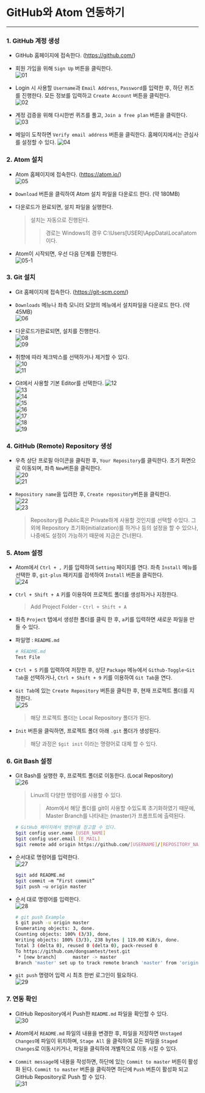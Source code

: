 # GitHub와 Atom 연동하기
---
### 1. GitHub 계정 생성  
- GitHub 홈페이지에 접속한다. (https://github.com/)

- 회원 가입을 위해 `Sign Up` 버튼을 클릭한다.  
![01](https://github.com/dongsampark/temp/blob/master/incompletion/images/20200430/01.png)

- Login 시 사용할 `Username`과 `Email Address`, `Password`를 입력한 후, 하단 퀴즈를 진행한다. 모든 정보를 입력하고 `Create Account` 버튼을 클릭한다.  
![02](https://github.com/dongsampark/temp/blob/master/incompletion/images/20200430/02.png)

- 계정 검증을 위해 다시한번 퀴즈를 풀고, `Join a free plan` 버튼을 클릭한다.  
![03](https://github.com/dongsampark/temp/blob/master/incompletion/images/20200430/03.png)

- 메일이 도착하면 `Verify email address` 버튼을 클릭한다. 홈페이지에서는 관심사를 설정할 수 있다.
![04](https://github.com/dongsampark/temp/blob/master/incompletion/images/20200430/04.png)  

### 2. Atom 설치  
- Atom 홈페이지에 접속한다. (https://atom.io/)     
![05](https://github.com/dongsampark/temp/blob/master/incompletion/images/20200430/05.png)    

- `Download` 버튼을 클릭하여 Atom 설치 파일을 다운로드 한다. (약 180MB)

- 다운로드가 완료되면, 설치 파일을 실행한다.
  > 설치는 자동으로 진행된다.
  >> 경로는 Windows의 경우 C:\Users\[USER]\AppData\Local\atom 이다.

- Atom이 시작되면, 우선 다음 단계를 진행한다.  
![05-1](https://github.com/dongsampark/temp/blob/master/incompletion/images/20200430/05-1.png)  

### 3. Git 설치  
- Git 홈페이지에 접속한다. (https://git-scm.com/)  

- `Downloads` 메뉴나 좌측 모니터 모양의 메뉴에서 설치파일을 다운로드 한다. (약 45MB)  
![06](https://github.com/dongsampark/temp/blob/master/incompletion/images/20200430/06.png)    

- 다운로드가완료되면, 설치를 진행한다.   
![08](https://github.com/dongsampark/temp/blob/master/incompletion/images/20200430/08.png)    
![09](https://github.com/dongsampark/temp/blob/master/incompletion/images/20200430/09.png)    
- 취향에 따라 체크박스를 선택하거나 제거할 수 있다.  
![10](https://github.com/dongsampark/temp/blob/master/incompletion/images/20200430/10.png)  
![11](https://github.com/dongsampark/temp/blob/master/incompletion/images/20200430/11.png)  
- Git에서 사용할 기본 Editor를 선택한다.
![12](https://github.com/dongsampark/temp/blob/master/incompletion/images/20200430/12.png)  
![13](https://github.com/dongsampark/temp/blob/master/incompletion/images/20200430/13.png)      
![14](https://github.com/dongsampark/temp/blob/master/incompletion/images/20200430/14.png)  
![15](https://github.com/dongsampark/temp/blob/master/incompletion/images/20200430/15.png)   
![16](https://github.com/dongsampark/temp/blob/master/incompletion/images/20200430/16.png)    
![17](https://github.com/dongsampark/temp/blob/master/incompletion/images/20200430/17.png)    
![18](https://github.com/dongsampark/temp/blob/master/incompletion/images/20200430/18.png)    
![19](https://github.com/dongsampark/temp/blob/master/incompletion/images/20200430/19.png)    

### 4. GitHub (Remote) Repository 생성  
- 우측 상단 프로필 아이콘을 클릭한 후, `Your Repository`를 클릭한다. 초기 화면으로 이동되며, 좌측 `New`버튼을 클릭한다.  
![20](https://github.com/dongsampark/temp/blob/master/incompletion/images/20200430/20.png)  
![21](https://github.com/dongsampark/temp/blob/master/incompletion/images/20200430/21.png)  

- `Repository name`을 입려한 후, `Create repository`버튼을 클릭한다.  
![22](https://github.com/dongsampark/temp/blob/master/incompletion/images/20200430/22.png)  
![23](https://github.com/dongsampark/temp/blob/master/incompletion/images/20200430/23.png)  
  > Repository를 Public혹은 Private하게 사용할 것인지를 선택할 수있다. 그 외에 Repository 초기화(initialization)를 하거나 등의 설정을 할 수 있으나, 나중에도 설정이 가능하기 때문에 지금은 건너뛴다.  

### 5. Atom 설정  
- Atom에서  `Ctrl + ,` 키를 입력하여 `Setting` 페이지를 연다. 좌측 `Install` 메뉴를 선택한 후, `git-plus` 패키지를 검색하여 `Install` 버튼을 클릭한다.  
![24](https://github.com/dongsampark/temp/blob/master/incompletion/images/20200430/24.png)  

- `Ctrl + Shift + A` 키를 이용하여 프로젝트 폴더를 생성하거나 지정한다.  
  > Add Project Folder - `Ctrl + Shift + A`  

- 좌측 `Project` 탭에서 생성한 폴더를 클릭 한 후, `a`키를 입력하면 새로운 파일을 만들 수 있다.

- 파일명 : `README.md`
  ```Bash
  # README.md
  Test File
  ```

- `Ctrl + S` 키를 입력하여 저장한 후, 상단 `Package` 메뉴에서 `Github-Toggle`-`Git Tab`을 선택하거나, `Ctrl + Shift + 9` 키를 이용하여 `Git Tab`을 연다.  

- `Git Tab`에 있는 `Create Repository` 버튼을 클릭한 후, 현재 프로젝트 폴더를 지정한다.  
![25](https://github.com/dongsampark/temp/blob/master/incompletion/images/20200430/25.png)  
  > 해당 프로젝트 폴더는 Local Repository 폴더가 된다.

- `Init` 버튼을 클릭하면, 프로젝트 폴더 아래 `.git` 폴더가 생성된다.
  > 해당 과정은 `$git init` 이라는 명령어로 대체 할 수 있다.  

### 6. Git Bash 설정  
- Git Bash를 실행한 후, 프로젝트 폴더로 이동한다. (Local Repository)  
![26](https://github.com/dongsampark/temp/blob/master/incompletion/images/20200430/26.png)
  > Linux의 다양한 명령어를 사용할 수 있다.
  >> Atom에서 해당 폴더를 git이 사용할 수있도록 초기화하였기 때문에, Master Branch를 나타내는 (master)가 프롬프트에 출력된다.

  ```Bash
  # GitHub 페이지에서 명령어를 참고할 수 있다.
  $git config user.name [USER_NAME]
  $git config user.email [E_MAIL]
  $git remote add origin https://github.com/[USERNAME]/[REPOSITORY_NAME].git
  ```

- 순서대로 명령어를 입력한다.   
![27](https://github.com/dongsampark/temp/blob/master/incompletion/images/20200430/27.png)

  ```Bash
  $git add README.md
  $git commit –m “First commit”
  $git push –u origin master
  ```  

- 순서 대로 명령어를 입력한다.  
![28](https://github.com/dongsampark/temp/blob/master/incompletion/images/20200430/28.png)

  ```Bash
  # git push Example
  $ git push -u origin master
  Enumerating objects: 3, done.
  Counting objects: 100% (3/3), done.
  Writing objects: 100% (3/3), 238 bytes | 119.00 KiB/s, done.
  Total 3 (delta 0), reused 0 (delta 0), pack-reused 0
  To https://github.com/dongsamtest/test.git
   * [new branch]      master -> master
  Branch 'master' set up to track remote branch 'master' from 'origin'.
  ```

- `git push` 명령어 입력 시 최초 한번 로그인이 필요하다.  
![29](https://github.com/dongsampark/temp/blob/master/incompletion/images/20200430/29.png)

### 7. 연동 확인  
- GitHub Repository에서 Push한 `README.md` 파일을 확인할 수 있다.  
![30](https://github.com/dongsampark/temp/blob/master/incompletion/images/20200430/30.png)  

- Atom에서 `README.md` 파일의 내용을 변경한 후, 파일을 저장하면 `Unstaged Changes`에 파일이 위치하며, `Stage All` 을 클릭하여 모든 파일을 `Staged Changes`로 이동시키거나, 파일을 클릭하여 개별적으로 이동 시킬 수 있다.  

- `Commit message`에 내용을 작성하면, 하단에 있는 `Commit to master` 버튼이 활성화 된다. `Commit to master` 버튼을 클릭하면 하단에 `Push` 버튼이 활성화 되고 GitHub Repository로 Push 할 수 있다.  
![31](https://github.com/dongsampark/temp/blob/master/incompletion/images/20200430/31.png)  
